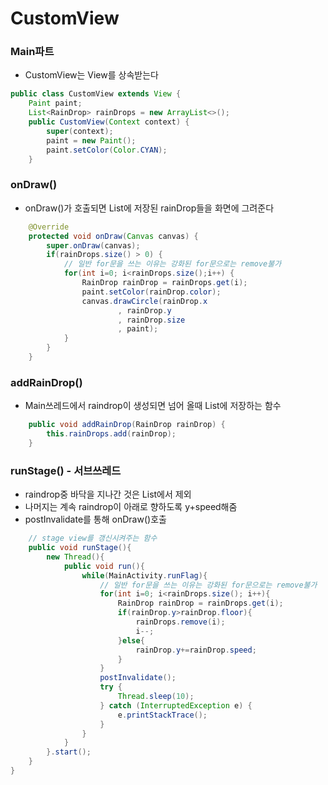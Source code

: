 # CustomView

### Main파트
- CustomView는 View를 상속받는다
```java
public class CustomView extends View {
    Paint paint;
    List<RainDrop> rainDrops = new ArrayList<>();
    public CustomView(Context context) {
        super(context);
        paint = new Paint();
        paint.setColor(Color.CYAN);
    }
```

### onDraw()
- onDraw()가 호출되면 List에 저장된 rainDrop들을 화면에 그려준다

```java
    @Override
    protected void onDraw(Canvas canvas) {
        super.onDraw(canvas);
        if(rainDrops.size() > 0) {
            // 일반 for문을 쓰는 이유는 강화된 for문으로는 remove불가
            for(int i=0; i<rainDrops.size();i++) {
                RainDrop rainDrop = rainDrops.get(i);
                paint.setColor(rainDrop.color);
                canvas.drawCircle(rainDrop.x
                        , rainDrop.y
                        , rainDrop.size
                        , paint);
            }
        }
    }
```

### addRainDrop()
- Main쓰레드에서 raindrop이 생성되면 넘어 올때 List에 저장하는 함수
```java
    public void addRainDrop(RainDrop rainDrop) {
        this.rainDrops.add(rainDrop);
    }
```

### runStage() - 서브쓰레드
- raindrop중 바닥을 지나간 것은 List에서 제외
- 나머지는 계속 raindrop이 아래로 향하도록 y+speed해줌
- postInvalidate를 통해 onDraw()호출

```java
    // stage view를 갱신시켜주는 함수
    public void runStage(){
        new Thread(){
            public void run(){
                while(MainActivity.runFlag){
                    // 일반 for문을 쓰는 이유는 강화된 for문으로는 remove불가
                    for(int i=0; i<rainDrops.size(); i++){
                        RainDrop rainDrop = rainDrops.get(i);
                        if(rainDrop.y>rainDrop.floor){
                            rainDrops.remove(i);
                            i--;
                        }else{
                            rainDrop.y+=rainDrop.speed;
                        }
                    }
                    postInvalidate();
                    try {
                        Thread.sleep(10);
                    } catch (InterruptedException e) {
                        e.printStackTrace();
                    }
                }
            }
        }.start();
    }
}
```
